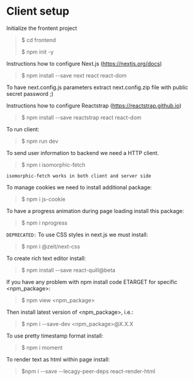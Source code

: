 # Client setup

Initialize the frontent project
> $ cd frontend
>
> $ npm init -y

Instructions how to configure Next.js (https://nextjs.org/docs)
> $ npm install --save next react react-dom

To have next.config.js parameters extract next.config.zip file with public secret password ;)

Instructions how to configure Reactstrap (https://reactstrap.github.io)
> $ npm install --save reactstrap react react-dom

To run client:
> $ npm run dev

To send user information to backend we need a HTTP client.
> $ npm i isomorphic-fetch

`isomorphic-fetch works in both client and server side`

To manage cookies we need to install additional package:
> $ npm i js-cookie

To have a progress animation during page loading install this package:
> $ npm i nprogress

`DEPRECATED:` To use CSS styles in next.js we must install:
> $ npm i @zeit/next-css

To create rich text editor install:
> $ npm install --save react-quill@beta

If you have any problem with npm install code ETARGET for specific <npm_package>:
> $ npm view <npm_package>

Then install latest version of <npm_package>, i.e.:
> $ npm i --save-dev <npm_package>@X.X.X

To use pretty timestamp format install:
> $ npm i moment

To render text as html within page install:
> $npm i --save --lecagy-peer-deps react-render-html
